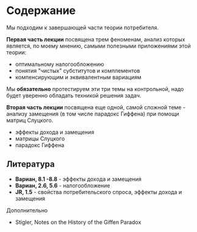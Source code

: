 # Содержание

Мы подходим к завершающей части теории потребителя.

**Первая часть лекции** посвящена трем феноменам, анализ которых является, по моему мнению, самыми полезными приложениями этой теории:

- оптимальному налогообложению
- понятия "чистых" субститутов и комплементов
- компенсирующим и эквивалентным вариациям

Мы **обязательно** протестируем эти три темы на контрольной, надо будет уверенно обладать техникой решения задач.

**Вторая часть лекции** посвящена еще одной, самой сложной теме - анализу замещения (в том числе парадокс Гиффена) при помощи матриц Слуцкого. 

- эффекты дохода и замещения
- матрицы Слуцкого
- парадокс Гиффена

## Литература

- **Вариан, 8.1 -8.8** - эффекты дохода и замещения
- **Вариан, 2.6, 5.6** - налогообложение
- **JR, 1.5** - свойства потребительского спроса, эффекты дохода и замещения

Дополнительно 

- Stigler, Notes on the History of the Giffen Paradox 
